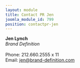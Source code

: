 ```yaml
---
layout: module
title: Contact PR Jen
joomla_module_id: 799
position: contactpr-jen
---
```

<div class="contact_pr">
	<div class="contact_pr_content">
		<p style="text-align: left; margin-top: 5px;"><strong>Jen Lynch<br /></strong><em>Brand Definition</em><br /><br />Phone: 212.660.2555 x 11<br /> Email: <a href="mailto:jen@brand-definition.com">jen@brand-definition.com</a>
		</p>
	</div>
</div>
